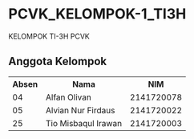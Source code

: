 # PCVK_KELOMPOK-1_TI3H
KELOMPOK TI-3H PCVK

## Anggota Kelompok
<table>
  <tr>
    <th>Absen</th>
    <th>Nama</th>
    <th>NIM</th>
  </tr>

  <tr>
    <td>04</td>
    <td>Alfan Olivan</td>
    <td>2141720078</td>
  </tr>
    <tr>
    <td>05</td>
    <td>Alvian Nur Firdaus</td>
    <td>2141720022</td>
  </tr>
    <tr>
    <td>25</td>
    <td>Tio Misbaqul Irawan</td>
    <td>2141720003</td>
  </tr>
</table>
